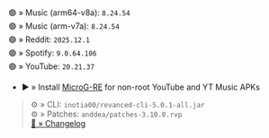 🟢 » Music (arm64-v8a): `8.24.54`  
🟢 » Music (arm-v7a): `8.24.54`  
🟢 » Reddit: `2025.12.1`  
🟢 » Spotify: `9.0.64.106`  
🟢 » YouTube: `20.21.37`  

- ▶️ » Install [MicroG-RE](https://github.com/WSTxda/MicroG-RE/releases) for non-root YouTube and YT Music APKs
  
> ⚙️ » CLI: `inotia00/revanced-cli-5.0.1-all.jar`  
> ⚙️ » Patches: `anddea/patches-3.10.0.rvp`  
[🔗 » Changelog](https://github.com/anddea/revanced-patches/releases/tag/v3.10.0)  
